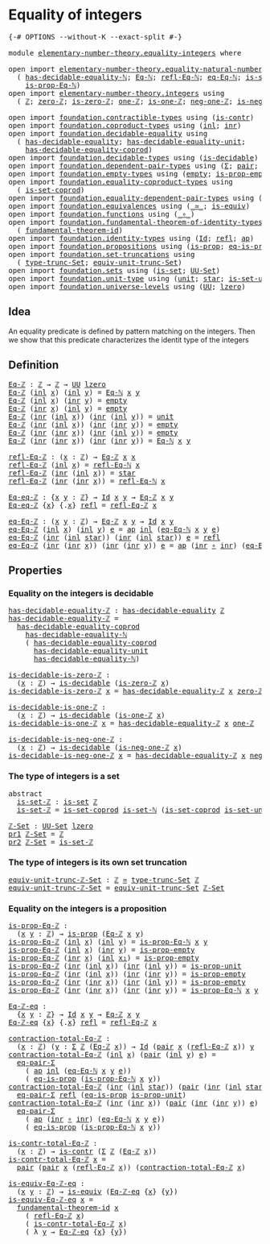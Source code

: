 # Equality of integers

<pre class="Agda"><a id="33" class="Symbol">{-#</a> <a id="37" class="Keyword">OPTIONS</a> <a id="45" class="Pragma">--without-K</a> <a id="57" class="Pragma">--exact-split</a> <a id="71" class="Symbol">#-}</a>

<a id="76" class="Keyword">module</a> <a id="83" href="elementary-number-theory.equality-integers.html" class="Module">elementary-number-theory.equality-integers</a> <a id="126" class="Keyword">where</a>

<a id="133" class="Keyword">open</a> <a id="138" class="Keyword">import</a> <a id="145" href="elementary-number-theory.equality-natural-numbers.html" class="Module">elementary-number-theory.equality-natural-numbers</a> <a id="195" class="Keyword">using</a>
  <a id="203" class="Symbol">(</a> <a id="205" href="elementary-number-theory.equality-natural-numbers.html#2678" class="Function">has-decidable-equality-ℕ</a><a id="229" class="Symbol">;</a> <a id="231" href="elementary-number-theory.equality-natural-numbers.html#1527" class="Function">Eq-ℕ</a><a id="235" class="Symbol">;</a> <a id="237" href="elementary-number-theory.equality-natural-numbers.html#1938" class="Function">refl-Eq-ℕ</a><a id="246" class="Symbol">;</a> <a id="248" href="elementary-number-theory.equality-natural-numbers.html#2106" class="Function">eq-Eq-ℕ</a><a id="255" class="Symbol">;</a> <a id="257" href="elementary-number-theory.equality-natural-numbers.html#2249" class="Function">is-set-ℕ</a><a id="265" class="Symbol">;</a>
    <a id="271" href="elementary-number-theory.equality-natural-numbers.html#1689" class="Function">is-prop-Eq-ℕ</a><a id="283" class="Symbol">)</a>
<a id="285" class="Keyword">open</a> <a id="290" class="Keyword">import</a> <a id="297" href="elementary-number-theory.integers.html" class="Module">elementary-number-theory.integers</a> <a id="331" class="Keyword">using</a>
  <a id="339" class="Symbol">(</a> <a id="341" href="elementary-number-theory.integers.html#1867" class="Function">ℤ</a><a id="342" class="Symbol">;</a> <a id="344" href="elementary-number-theory.integers.html#2119" class="Function">zero-ℤ</a><a id="350" class="Symbol">;</a> <a id="352" href="elementary-number-theory.integers.html#2155" class="Function">is-zero-ℤ</a><a id="361" class="Symbol">;</a> <a id="363" href="elementary-number-theory.integers.html#2360" class="Function">one-ℤ</a><a id="368" class="Symbol">;</a> <a id="370" href="elementary-number-theory.integers.html#2393" class="Function">is-one-ℤ</a><a id="378" class="Symbol">;</a> <a id="380" href="elementary-number-theory.integers.html#1995" class="Function">neg-one-ℤ</a><a id="389" class="Symbol">;</a> <a id="391" href="elementary-number-theory.integers.html#2036" class="Function">is-neg-one-ℤ</a><a id="403" class="Symbol">)</a>

<a id="406" class="Keyword">open</a> <a id="411" class="Keyword">import</a> <a id="418" href="foundation.contractible-types.html" class="Module">foundation.contractible-types</a> <a id="448" class="Keyword">using</a> <a id="454" class="Symbol">(</a><a id="455" href="foundation-core.contractible-types.html#993" class="Function">is-contr</a><a id="463" class="Symbol">)</a>
<a id="465" class="Keyword">open</a> <a id="470" class="Keyword">import</a> <a id="477" href="foundation.coproduct-types.html" class="Module">foundation.coproduct-types</a> <a id="504" class="Keyword">using</a> <a id="510" class="Symbol">(</a><a id="511" href="foundation.coproduct-types.html#1239" class="InductiveConstructor">inl</a><a id="514" class="Symbol">;</a> <a id="516" href="foundation.coproduct-types.html#1262" class="InductiveConstructor">inr</a><a id="519" class="Symbol">)</a>
<a id="521" class="Keyword">open</a> <a id="526" class="Keyword">import</a> <a id="533" href="foundation.decidable-equality.html" class="Module">foundation.decidable-equality</a> <a id="563" class="Keyword">using</a>
  <a id="571" class="Symbol">(</a> <a id="573" href="foundation.decidable-equality.html#1785" class="Function">has-decidable-equality</a><a id="595" class="Symbol">;</a> <a id="597" href="foundation.decidable-equality.html#2346" class="Function">has-decidable-equality-unit</a><a id="624" class="Symbol">;</a>
    <a id="630" href="foundation.decidable-equality.html#10237" class="Function">has-decidable-equality-coprod</a><a id="659" class="Symbol">)</a>
<a id="661" class="Keyword">open</a> <a id="666" class="Keyword">import</a> <a id="673" href="foundation.decidable-types.html" class="Module">foundation.decidable-types</a> <a id="700" class="Keyword">using</a> <a id="706" class="Symbol">(</a><a id="707" href="foundation.decidable-types.html#1905" class="Function">is-decidable</a><a id="719" class="Symbol">)</a>
<a id="721" class="Keyword">open</a> <a id="726" class="Keyword">import</a> <a id="733" href="foundation.dependent-pair-types.html" class="Module">foundation.dependent-pair-types</a> <a id="765" class="Keyword">using</a> <a id="771" class="Symbol">(</a><a id="772" href="foundation-core.dependent-pair-types.html#502" class="Record">Σ</a><a id="773" class="Symbol">;</a> <a id="775" href="foundation-core.dependent-pair-types.html#575" class="InductiveConstructor">pair</a><a id="779" class="Symbol">;</a> <a id="781" href="foundation-core.dependent-pair-types.html#592" class="Field">pr1</a><a id="784" class="Symbol">;</a> <a id="786" href="foundation-core.dependent-pair-types.html#604" class="Field">pr2</a><a id="789" class="Symbol">)</a>
<a id="791" class="Keyword">open</a> <a id="796" class="Keyword">import</a> <a id="803" href="foundation.empty-types.html" class="Module">foundation.empty-types</a> <a id="826" class="Keyword">using</a> <a id="832" class="Symbol">(</a><a id="833" href="foundation-core.empty-types.html#1044" class="Datatype">empty</a><a id="838" class="Symbol">;</a> <a id="840" href="foundation-core.empty-types.html#2364" class="Function">is-prop-empty</a><a id="853" class="Symbol">)</a>
<a id="855" class="Keyword">open</a> <a id="860" class="Keyword">import</a> <a id="867" href="foundation.equality-coproduct-types.html" class="Module">foundation.equality-coproduct-types</a> <a id="903" class="Keyword">using</a>
  <a id="911" class="Symbol">(</a> <a id="913" href="foundation.equality-coproduct-types.html#11156" class="Function">is-set-coprod</a><a id="926" class="Symbol">)</a>
<a id="928" class="Keyword">open</a> <a id="933" class="Keyword">import</a> <a id="940" href="foundation.equality-dependent-pair-types.html" class="Module">foundation.equality-dependent-pair-types</a> <a id="981" class="Keyword">using</a> <a id="987" class="Symbol">(</a><a id="988" href="foundation.equality-dependent-pair-types.html#1372" class="Function">eq-pair-Σ</a><a id="997" class="Symbol">)</a>
<a id="999" class="Keyword">open</a> <a id="1004" class="Keyword">import</a> <a id="1011" href="foundation.equivalences.html" class="Module">foundation.equivalences</a> <a id="1035" class="Keyword">using</a> <a id="1041" class="Symbol">(</a><a id="1042" href="foundation-core.equivalences.html#1608" class="Function Operator">_≃_</a><a id="1045" class="Symbol">;</a> <a id="1047" href="foundation-core.equivalences.html#1543" class="Function">is-equiv</a><a id="1055" class="Symbol">)</a>
<a id="1057" class="Keyword">open</a> <a id="1062" class="Keyword">import</a> <a id="1069" href="foundation.functions.html" class="Module">foundation.functions</a> <a id="1090" class="Keyword">using</a> <a id="1096" class="Symbol">(</a><a id="1097" href="foundation-core.functions.html#407" class="Function Operator">_∘_</a><a id="1100" class="Symbol">)</a>
<a id="1102" class="Keyword">open</a> <a id="1107" class="Keyword">import</a> <a id="1114" href="foundation.fundamental-theorem-of-identity-types.html" class="Module">foundation.fundamental-theorem-of-identity-types</a> <a id="1163" class="Keyword">using</a>
  <a id="1171" class="Symbol">(</a> <a id="1173" href="foundation-core.fundamental-theorem-of-identity-types.html#1891" class="Function">fundamental-theorem-id</a><a id="1195" class="Symbol">)</a>
<a id="1197" class="Keyword">open</a> <a id="1202" class="Keyword">import</a> <a id="1209" href="foundation.identity-types.html" class="Module">foundation.identity-types</a> <a id="1235" class="Keyword">using</a> <a id="1241" class="Symbol">(</a><a id="1242" href="foundation-core.identity-types.html#1754" class="Datatype">Id</a><a id="1244" class="Symbol">;</a> <a id="1246" href="foundation-core.identity-types.html#1807" class="InductiveConstructor">refl</a><a id="1250" class="Symbol">;</a> <a id="1252" href="foundation-core.identity-types.html#3990" class="Function">ap</a><a id="1254" class="Symbol">)</a>
<a id="1256" class="Keyword">open</a> <a id="1261" class="Keyword">import</a> <a id="1268" href="foundation.propositions.html" class="Module">foundation.propositions</a> <a id="1292" class="Keyword">using</a> <a id="1298" class="Symbol">(</a><a id="1299" href="foundation-core.propositions.html#1296" class="Function">is-prop</a><a id="1306" class="Symbol">;</a> <a id="1308" href="foundation-core.propositions.html#2706" class="Function">eq-is-prop</a><a id="1318" class="Symbol">)</a>
<a id="1320" class="Keyword">open</a> <a id="1325" class="Keyword">import</a> <a id="1332" href="foundation.set-truncations.html" class="Module">foundation.set-truncations</a> <a id="1359" class="Keyword">using</a>
  <a id="1367" class="Symbol">(</a> <a id="1369" href="foundation.set-truncations.html#3498" class="Postulate">type-trunc-Set</a><a id="1383" class="Symbol">;</a> <a id="1385" href="foundation.set-truncations.html#14769" class="Function">equiv-unit-trunc-Set</a><a id="1405" class="Symbol">)</a>
<a id="1407" class="Keyword">open</a> <a id="1412" class="Keyword">import</a> <a id="1419" href="foundation.sets.html" class="Module">foundation.sets</a> <a id="1435" class="Keyword">using</a> <a id="1441" class="Symbol">(</a><a id="1442" href="foundation-core.sets.html#1100" class="Function">is-set</a><a id="1448" class="Symbol">;</a> <a id="1450" href="foundation-core.sets.html#1177" class="Function">UU-Set</a><a id="1456" class="Symbol">)</a>
<a id="1458" class="Keyword">open</a> <a id="1463" class="Keyword">import</a> <a id="1470" href="foundation.unit-type.html" class="Module">foundation.unit-type</a> <a id="1491" class="Keyword">using</a> <a id="1497" class="Symbol">(</a><a id="1498" href="foundation.unit-type.html#1075" class="Datatype">unit</a><a id="1502" class="Symbol">;</a> <a id="1504" href="foundation.unit-type.html#1099" class="InductiveConstructor">star</a><a id="1508" class="Symbol">;</a> <a id="1510" href="foundation.unit-type.html#3094" class="Function">is-set-unit</a><a id="1521" class="Symbol">;</a> <a id="1523" href="foundation.unit-type.html#2889" class="Function">is-prop-unit</a><a id="1535" class="Symbol">)</a>
<a id="1537" class="Keyword">open</a> <a id="1542" class="Keyword">import</a> <a id="1549" href="foundation.universe-levels.html" class="Module">foundation.universe-levels</a> <a id="1576" class="Keyword">using</a> <a id="1582" class="Symbol">(</a><a id="1583" href="foundation-core.universe-levels.html#222" class="Primitive">UU</a><a id="1585" class="Symbol">;</a> <a id="1587" href="Agda.Primitive.html#764" class="Primitive">lzero</a><a id="1592" class="Symbol">)</a>
</pre>
## Idea

An equality predicate is defined by pattern matching on the integers. Then we show that this predicate characterizes the identit type of the integers

## Definition

<pre class="Agda"><a id="Eq-ℤ"></a><a id="1782" href="elementary-number-theory.equality-integers.html#1782" class="Function">Eq-ℤ</a> <a id="1787" class="Symbol">:</a> <a id="1789" href="elementary-number-theory.integers.html#1867" class="Function">ℤ</a> <a id="1791" class="Symbol">→</a> <a id="1793" href="elementary-number-theory.integers.html#1867" class="Function">ℤ</a> <a id="1795" class="Symbol">→</a> <a id="1797" href="foundation-core.universe-levels.html#222" class="Primitive">UU</a> <a id="1800" href="Agda.Primitive.html#764" class="Primitive">lzero</a>
<a id="1806" href="elementary-number-theory.equality-integers.html#1782" class="Function">Eq-ℤ</a> <a id="1811" class="Symbol">(</a><a id="1812" href="foundation.coproduct-types.html#1239" class="InductiveConstructor">inl</a> <a id="1816" href="elementary-number-theory.equality-integers.html#1816" class="Bound">x</a><a id="1817" class="Symbol">)</a> <a id="1819" class="Symbol">(</a><a id="1820" href="foundation.coproduct-types.html#1239" class="InductiveConstructor">inl</a> <a id="1824" href="elementary-number-theory.equality-integers.html#1824" class="Bound">y</a><a id="1825" class="Symbol">)</a> <a id="1827" class="Symbol">=</a> <a id="1829" href="elementary-number-theory.equality-natural-numbers.html#1527" class="Function">Eq-ℕ</a> <a id="1834" href="elementary-number-theory.equality-integers.html#1816" class="Bound">x</a> <a id="1836" href="elementary-number-theory.equality-integers.html#1824" class="Bound">y</a>
<a id="1838" href="elementary-number-theory.equality-integers.html#1782" class="Function">Eq-ℤ</a> <a id="1843" class="Symbol">(</a><a id="1844" href="foundation.coproduct-types.html#1239" class="InductiveConstructor">inl</a> <a id="1848" href="elementary-number-theory.equality-integers.html#1848" class="Bound">x</a><a id="1849" class="Symbol">)</a> <a id="1851" class="Symbol">(</a><a id="1852" href="foundation.coproduct-types.html#1262" class="InductiveConstructor">inr</a> <a id="1856" href="elementary-number-theory.equality-integers.html#1856" class="Bound">y</a><a id="1857" class="Symbol">)</a> <a id="1859" class="Symbol">=</a> <a id="1861" href="foundation-core.empty-types.html#1044" class="Datatype">empty</a>
<a id="1867" href="elementary-number-theory.equality-integers.html#1782" class="Function">Eq-ℤ</a> <a id="1872" class="Symbol">(</a><a id="1873" href="foundation.coproduct-types.html#1262" class="InductiveConstructor">inr</a> <a id="1877" href="elementary-number-theory.equality-integers.html#1877" class="Bound">x</a><a id="1878" class="Symbol">)</a> <a id="1880" class="Symbol">(</a><a id="1881" href="foundation.coproduct-types.html#1239" class="InductiveConstructor">inl</a> <a id="1885" href="elementary-number-theory.equality-integers.html#1885" class="Bound">y</a><a id="1886" class="Symbol">)</a> <a id="1888" class="Symbol">=</a> <a id="1890" href="foundation-core.empty-types.html#1044" class="Datatype">empty</a>
<a id="1896" href="elementary-number-theory.equality-integers.html#1782" class="Function">Eq-ℤ</a> <a id="1901" class="Symbol">(</a><a id="1902" href="foundation.coproduct-types.html#1262" class="InductiveConstructor">inr</a> <a id="1906" class="Symbol">(</a><a id="1907" href="foundation.coproduct-types.html#1239" class="InductiveConstructor">inl</a> <a id="1911" href="elementary-number-theory.equality-integers.html#1911" class="Bound">x</a><a id="1912" class="Symbol">))</a> <a id="1915" class="Symbol">(</a><a id="1916" href="foundation.coproduct-types.html#1262" class="InductiveConstructor">inr</a> <a id="1920" class="Symbol">(</a><a id="1921" href="foundation.coproduct-types.html#1239" class="InductiveConstructor">inl</a> <a id="1925" href="elementary-number-theory.equality-integers.html#1925" class="Bound">y</a><a id="1926" class="Symbol">))</a> <a id="1929" class="Symbol">=</a> <a id="1931" href="foundation.unit-type.html#1075" class="Datatype">unit</a>
<a id="1936" href="elementary-number-theory.equality-integers.html#1782" class="Function">Eq-ℤ</a> <a id="1941" class="Symbol">(</a><a id="1942" href="foundation.coproduct-types.html#1262" class="InductiveConstructor">inr</a> <a id="1946" class="Symbol">(</a><a id="1947" href="foundation.coproduct-types.html#1239" class="InductiveConstructor">inl</a> <a id="1951" href="elementary-number-theory.equality-integers.html#1951" class="Bound">x</a><a id="1952" class="Symbol">))</a> <a id="1955" class="Symbol">(</a><a id="1956" href="foundation.coproduct-types.html#1262" class="InductiveConstructor">inr</a> <a id="1960" class="Symbol">(</a><a id="1961" href="foundation.coproduct-types.html#1262" class="InductiveConstructor">inr</a> <a id="1965" href="elementary-number-theory.equality-integers.html#1965" class="Bound">y</a><a id="1966" class="Symbol">))</a> <a id="1969" class="Symbol">=</a> <a id="1971" href="foundation-core.empty-types.html#1044" class="Datatype">empty</a>
<a id="1977" href="elementary-number-theory.equality-integers.html#1782" class="Function">Eq-ℤ</a> <a id="1982" class="Symbol">(</a><a id="1983" href="foundation.coproduct-types.html#1262" class="InductiveConstructor">inr</a> <a id="1987" class="Symbol">(</a><a id="1988" href="foundation.coproduct-types.html#1262" class="InductiveConstructor">inr</a> <a id="1992" href="elementary-number-theory.equality-integers.html#1992" class="Bound">x</a><a id="1993" class="Symbol">))</a> <a id="1996" class="Symbol">(</a><a id="1997" href="foundation.coproduct-types.html#1262" class="InductiveConstructor">inr</a> <a id="2001" class="Symbol">(</a><a id="2002" href="foundation.coproduct-types.html#1239" class="InductiveConstructor">inl</a> <a id="2006" href="elementary-number-theory.equality-integers.html#2006" class="Bound">y</a><a id="2007" class="Symbol">))</a> <a id="2010" class="Symbol">=</a> <a id="2012" href="foundation-core.empty-types.html#1044" class="Datatype">empty</a>
<a id="2018" href="elementary-number-theory.equality-integers.html#1782" class="Function">Eq-ℤ</a> <a id="2023" class="Symbol">(</a><a id="2024" href="foundation.coproduct-types.html#1262" class="InductiveConstructor">inr</a> <a id="2028" class="Symbol">(</a><a id="2029" href="foundation.coproduct-types.html#1262" class="InductiveConstructor">inr</a> <a id="2033" href="elementary-number-theory.equality-integers.html#2033" class="Bound">x</a><a id="2034" class="Symbol">))</a> <a id="2037" class="Symbol">(</a><a id="2038" href="foundation.coproduct-types.html#1262" class="InductiveConstructor">inr</a> <a id="2042" class="Symbol">(</a><a id="2043" href="foundation.coproduct-types.html#1262" class="InductiveConstructor">inr</a> <a id="2047" href="elementary-number-theory.equality-integers.html#2047" class="Bound">y</a><a id="2048" class="Symbol">))</a> <a id="2051" class="Symbol">=</a> <a id="2053" href="elementary-number-theory.equality-natural-numbers.html#1527" class="Function">Eq-ℕ</a> <a id="2058" href="elementary-number-theory.equality-integers.html#2033" class="Bound">x</a> <a id="2060" href="elementary-number-theory.equality-integers.html#2047" class="Bound">y</a>

<a id="refl-Eq-ℤ"></a><a id="2063" href="elementary-number-theory.equality-integers.html#2063" class="Function">refl-Eq-ℤ</a> <a id="2073" class="Symbol">:</a> <a id="2075" class="Symbol">(</a><a id="2076" href="elementary-number-theory.equality-integers.html#2076" class="Bound">x</a> <a id="2078" class="Symbol">:</a> <a id="2080" href="elementary-number-theory.integers.html#1867" class="Function">ℤ</a><a id="2081" class="Symbol">)</a> <a id="2083" class="Symbol">→</a> <a id="2085" href="elementary-number-theory.equality-integers.html#1782" class="Function">Eq-ℤ</a> <a id="2090" href="elementary-number-theory.equality-integers.html#2076" class="Bound">x</a> <a id="2092" href="elementary-number-theory.equality-integers.html#2076" class="Bound">x</a>
<a id="2094" href="elementary-number-theory.equality-integers.html#2063" class="Function">refl-Eq-ℤ</a> <a id="2104" class="Symbol">(</a><a id="2105" href="foundation.coproduct-types.html#1239" class="InductiveConstructor">inl</a> <a id="2109" href="elementary-number-theory.equality-integers.html#2109" class="Bound">x</a><a id="2110" class="Symbol">)</a> <a id="2112" class="Symbol">=</a> <a id="2114" href="elementary-number-theory.equality-natural-numbers.html#1938" class="Function">refl-Eq-ℕ</a> <a id="2124" href="elementary-number-theory.equality-integers.html#2109" class="Bound">x</a>
<a id="2126" href="elementary-number-theory.equality-integers.html#2063" class="Function">refl-Eq-ℤ</a> <a id="2136" class="Symbol">(</a><a id="2137" href="foundation.coproduct-types.html#1262" class="InductiveConstructor">inr</a> <a id="2141" class="Symbol">(</a><a id="2142" href="foundation.coproduct-types.html#1239" class="InductiveConstructor">inl</a> <a id="2146" href="elementary-number-theory.equality-integers.html#2146" class="Bound">x</a><a id="2147" class="Symbol">))</a> <a id="2150" class="Symbol">=</a> <a id="2152" href="foundation.unit-type.html#1099" class="InductiveConstructor">star</a>
<a id="2157" href="elementary-number-theory.equality-integers.html#2063" class="Function">refl-Eq-ℤ</a> <a id="2167" class="Symbol">(</a><a id="2168" href="foundation.coproduct-types.html#1262" class="InductiveConstructor">inr</a> <a id="2172" class="Symbol">(</a><a id="2173" href="foundation.coproduct-types.html#1262" class="InductiveConstructor">inr</a> <a id="2177" href="elementary-number-theory.equality-integers.html#2177" class="Bound">x</a><a id="2178" class="Symbol">))</a> <a id="2181" class="Symbol">=</a> <a id="2183" href="elementary-number-theory.equality-natural-numbers.html#1938" class="Function">refl-Eq-ℕ</a> <a id="2193" href="elementary-number-theory.equality-integers.html#2177" class="Bound">x</a>

<a id="Eq-eq-ℤ"></a><a id="2196" href="elementary-number-theory.equality-integers.html#2196" class="Function">Eq-eq-ℤ</a> <a id="2204" class="Symbol">:</a> <a id="2206" class="Symbol">{</a><a id="2207" href="elementary-number-theory.equality-integers.html#2207" class="Bound">x</a> <a id="2209" href="elementary-number-theory.equality-integers.html#2209" class="Bound">y</a> <a id="2211" class="Symbol">:</a> <a id="2213" href="elementary-number-theory.integers.html#1867" class="Function">ℤ</a><a id="2214" class="Symbol">}</a> <a id="2216" class="Symbol">→</a> <a id="2218" href="foundation-core.identity-types.html#1754" class="Datatype">Id</a> <a id="2221" href="elementary-number-theory.equality-integers.html#2207" class="Bound">x</a> <a id="2223" href="elementary-number-theory.equality-integers.html#2209" class="Bound">y</a> <a id="2225" class="Symbol">→</a> <a id="2227" href="elementary-number-theory.equality-integers.html#1782" class="Function">Eq-ℤ</a> <a id="2232" href="elementary-number-theory.equality-integers.html#2207" class="Bound">x</a> <a id="2234" href="elementary-number-theory.equality-integers.html#2209" class="Bound">y</a>
<a id="2236" href="elementary-number-theory.equality-integers.html#2196" class="Function">Eq-eq-ℤ</a> <a id="2244" class="Symbol">{</a><a id="2245" href="elementary-number-theory.equality-integers.html#2245" class="Bound">x</a><a id="2246" class="Symbol">}</a> <a id="2248" class="Symbol">{</a><a id="2249" class="DottedPattern Symbol">.</a><a id="2250" href="elementary-number-theory.equality-integers.html#2245" class="DottedPattern Bound">x</a><a id="2251" class="Symbol">}</a> <a id="2253" href="foundation-core.identity-types.html#1807" class="InductiveConstructor">refl</a> <a id="2258" class="Symbol">=</a> <a id="2260" href="elementary-number-theory.equality-integers.html#2063" class="Function">refl-Eq-ℤ</a> <a id="2270" href="elementary-number-theory.equality-integers.html#2245" class="Bound">x</a>

<a id="eq-Eq-ℤ"></a><a id="2273" href="elementary-number-theory.equality-integers.html#2273" class="Function">eq-Eq-ℤ</a> <a id="2281" class="Symbol">:</a> <a id="2283" class="Symbol">(</a><a id="2284" href="elementary-number-theory.equality-integers.html#2284" class="Bound">x</a> <a id="2286" href="elementary-number-theory.equality-integers.html#2286" class="Bound">y</a> <a id="2288" class="Symbol">:</a> <a id="2290" href="elementary-number-theory.integers.html#1867" class="Function">ℤ</a><a id="2291" class="Symbol">)</a> <a id="2293" class="Symbol">→</a> <a id="2295" href="elementary-number-theory.equality-integers.html#1782" class="Function">Eq-ℤ</a> <a id="2300" href="elementary-number-theory.equality-integers.html#2284" class="Bound">x</a> <a id="2302" href="elementary-number-theory.equality-integers.html#2286" class="Bound">y</a> <a id="2304" class="Symbol">→</a> <a id="2306" href="foundation-core.identity-types.html#1754" class="Datatype">Id</a> <a id="2309" href="elementary-number-theory.equality-integers.html#2284" class="Bound">x</a> <a id="2311" href="elementary-number-theory.equality-integers.html#2286" class="Bound">y</a>
<a id="2313" href="elementary-number-theory.equality-integers.html#2273" class="Function">eq-Eq-ℤ</a> <a id="2321" class="Symbol">(</a><a id="2322" href="foundation.coproduct-types.html#1239" class="InductiveConstructor">inl</a> <a id="2326" href="elementary-number-theory.equality-integers.html#2326" class="Bound">x</a><a id="2327" class="Symbol">)</a> <a id="2329" class="Symbol">(</a><a id="2330" href="foundation.coproduct-types.html#1239" class="InductiveConstructor">inl</a> <a id="2334" href="elementary-number-theory.equality-integers.html#2334" class="Bound">y</a><a id="2335" class="Symbol">)</a> <a id="2337" href="elementary-number-theory.equality-integers.html#2337" class="Bound">e</a> <a id="2339" class="Symbol">=</a> <a id="2341" href="foundation-core.identity-types.html#3990" class="Function">ap</a> <a id="2344" href="foundation.coproduct-types.html#1239" class="InductiveConstructor">inl</a> <a id="2348" class="Symbol">(</a><a id="2349" href="elementary-number-theory.equality-natural-numbers.html#2106" class="Function">eq-Eq-ℕ</a> <a id="2357" href="elementary-number-theory.equality-integers.html#2326" class="Bound">x</a> <a id="2359" href="elementary-number-theory.equality-integers.html#2334" class="Bound">y</a> <a id="2361" href="elementary-number-theory.equality-integers.html#2337" class="Bound">e</a><a id="2362" class="Symbol">)</a>
<a id="2364" href="elementary-number-theory.equality-integers.html#2273" class="Function">eq-Eq-ℤ</a> <a id="2372" class="Symbol">(</a><a id="2373" href="foundation.coproduct-types.html#1262" class="InductiveConstructor">inr</a> <a id="2377" class="Symbol">(</a><a id="2378" href="foundation.coproduct-types.html#1239" class="InductiveConstructor">inl</a> <a id="2382" href="foundation.unit-type.html#1099" class="InductiveConstructor">star</a><a id="2386" class="Symbol">))</a> <a id="2389" class="Symbol">(</a><a id="2390" href="foundation.coproduct-types.html#1262" class="InductiveConstructor">inr</a> <a id="2394" class="Symbol">(</a><a id="2395" href="foundation.coproduct-types.html#1239" class="InductiveConstructor">inl</a> <a id="2399" href="foundation.unit-type.html#1099" class="InductiveConstructor">star</a><a id="2403" class="Symbol">))</a> <a id="2406" href="elementary-number-theory.equality-integers.html#2406" class="Bound">e</a> <a id="2408" class="Symbol">=</a> <a id="2410" href="foundation-core.identity-types.html#1807" class="InductiveConstructor">refl</a>
<a id="2415" href="elementary-number-theory.equality-integers.html#2273" class="Function">eq-Eq-ℤ</a> <a id="2423" class="Symbol">(</a><a id="2424" href="foundation.coproduct-types.html#1262" class="InductiveConstructor">inr</a> <a id="2428" class="Symbol">(</a><a id="2429" href="foundation.coproduct-types.html#1262" class="InductiveConstructor">inr</a> <a id="2433" href="elementary-number-theory.equality-integers.html#2433" class="Bound">x</a><a id="2434" class="Symbol">))</a> <a id="2437" class="Symbol">(</a><a id="2438" href="foundation.coproduct-types.html#1262" class="InductiveConstructor">inr</a> <a id="2442" class="Symbol">(</a><a id="2443" href="foundation.coproduct-types.html#1262" class="InductiveConstructor">inr</a> <a id="2447" href="elementary-number-theory.equality-integers.html#2447" class="Bound">y</a><a id="2448" class="Symbol">))</a> <a id="2451" href="elementary-number-theory.equality-integers.html#2451" class="Bound">e</a> <a id="2453" class="Symbol">=</a> <a id="2455" href="foundation-core.identity-types.html#3990" class="Function">ap</a> <a id="2458" class="Symbol">(</a><a id="2459" href="foundation.coproduct-types.html#1262" class="InductiveConstructor">inr</a> <a id="2463" href="foundation-core.functions.html#407" class="Function Operator">∘</a> <a id="2465" href="foundation.coproduct-types.html#1262" class="InductiveConstructor">inr</a><a id="2468" class="Symbol">)</a> <a id="2470" class="Symbol">(</a><a id="2471" href="elementary-number-theory.equality-natural-numbers.html#2106" class="Function">eq-Eq-ℕ</a> <a id="2479" href="elementary-number-theory.equality-integers.html#2433" class="Bound">x</a> <a id="2481" href="elementary-number-theory.equality-integers.html#2447" class="Bound">y</a> <a id="2483" href="elementary-number-theory.equality-integers.html#2451" class="Bound">e</a><a id="2484" class="Symbol">)</a>
</pre>
## Properties

### Equality on the integers is decidable

<pre class="Agda"><a id="has-decidable-equality-ℤ"></a><a id="2557" href="elementary-number-theory.equality-integers.html#2557" class="Function">has-decidable-equality-ℤ</a> <a id="2582" class="Symbol">:</a> <a id="2584" href="foundation.decidable-equality.html#1785" class="Function">has-decidable-equality</a> <a id="2607" href="elementary-number-theory.integers.html#1867" class="Function">ℤ</a>
<a id="2609" href="elementary-number-theory.equality-integers.html#2557" class="Function">has-decidable-equality-ℤ</a> <a id="2634" class="Symbol">=</a>
  <a id="2638" href="foundation.decidable-equality.html#10237" class="Function">has-decidable-equality-coprod</a>
    <a id="2672" href="elementary-number-theory.equality-natural-numbers.html#2678" class="Function">has-decidable-equality-ℕ</a>
    <a id="2701" class="Symbol">(</a> <a id="2703" href="foundation.decidable-equality.html#10237" class="Function">has-decidable-equality-coprod</a>
      <a id="2739" href="foundation.decidable-equality.html#2346" class="Function">has-decidable-equality-unit</a>
      <a id="2773" href="elementary-number-theory.equality-natural-numbers.html#2678" class="Function">has-decidable-equality-ℕ</a><a id="2797" class="Symbol">)</a>

<a id="is-decidable-is-zero-ℤ"></a><a id="2800" href="elementary-number-theory.equality-integers.html#2800" class="Function">is-decidable-is-zero-ℤ</a> <a id="2823" class="Symbol">:</a>
  <a id="2827" class="Symbol">(</a><a id="2828" href="elementary-number-theory.equality-integers.html#2828" class="Bound">x</a> <a id="2830" class="Symbol">:</a> <a id="2832" href="elementary-number-theory.integers.html#1867" class="Function">ℤ</a><a id="2833" class="Symbol">)</a> <a id="2835" class="Symbol">→</a> <a id="2837" href="foundation.decidable-types.html#1905" class="Function">is-decidable</a> <a id="2850" class="Symbol">(</a><a id="2851" href="elementary-number-theory.integers.html#2155" class="Function">is-zero-ℤ</a> <a id="2861" href="elementary-number-theory.equality-integers.html#2828" class="Bound">x</a><a id="2862" class="Symbol">)</a>
<a id="2864" href="elementary-number-theory.equality-integers.html#2800" class="Function">is-decidable-is-zero-ℤ</a> <a id="2887" href="elementary-number-theory.equality-integers.html#2887" class="Bound">x</a> <a id="2889" class="Symbol">=</a> <a id="2891" href="elementary-number-theory.equality-integers.html#2557" class="Function">has-decidable-equality-ℤ</a> <a id="2916" href="elementary-number-theory.equality-integers.html#2887" class="Bound">x</a> <a id="2918" href="elementary-number-theory.integers.html#2119" class="Function">zero-ℤ</a>

<a id="is-decidable-is-one-ℤ"></a><a id="2926" href="elementary-number-theory.equality-integers.html#2926" class="Function">is-decidable-is-one-ℤ</a> <a id="2948" class="Symbol">:</a>
  <a id="2952" class="Symbol">(</a><a id="2953" href="elementary-number-theory.equality-integers.html#2953" class="Bound">x</a> <a id="2955" class="Symbol">:</a> <a id="2957" href="elementary-number-theory.integers.html#1867" class="Function">ℤ</a><a id="2958" class="Symbol">)</a> <a id="2960" class="Symbol">→</a> <a id="2962" href="foundation.decidable-types.html#1905" class="Function">is-decidable</a> <a id="2975" class="Symbol">(</a><a id="2976" href="elementary-number-theory.integers.html#2393" class="Function">is-one-ℤ</a> <a id="2985" href="elementary-number-theory.equality-integers.html#2953" class="Bound">x</a><a id="2986" class="Symbol">)</a>
<a id="2988" href="elementary-number-theory.equality-integers.html#2926" class="Function">is-decidable-is-one-ℤ</a> <a id="3010" href="elementary-number-theory.equality-integers.html#3010" class="Bound">x</a> <a id="3012" class="Symbol">=</a> <a id="3014" href="elementary-number-theory.equality-integers.html#2557" class="Function">has-decidable-equality-ℤ</a> <a id="3039" href="elementary-number-theory.equality-integers.html#3010" class="Bound">x</a> <a id="3041" href="elementary-number-theory.integers.html#2360" class="Function">one-ℤ</a>

<a id="is-decidable-is-neg-one-ℤ"></a><a id="3048" href="elementary-number-theory.equality-integers.html#3048" class="Function">is-decidable-is-neg-one-ℤ</a> <a id="3074" class="Symbol">:</a>
  <a id="3078" class="Symbol">(</a><a id="3079" href="elementary-number-theory.equality-integers.html#3079" class="Bound">x</a> <a id="3081" class="Symbol">:</a> <a id="3083" href="elementary-number-theory.integers.html#1867" class="Function">ℤ</a><a id="3084" class="Symbol">)</a> <a id="3086" class="Symbol">→</a> <a id="3088" href="foundation.decidable-types.html#1905" class="Function">is-decidable</a> <a id="3101" class="Symbol">(</a><a id="3102" href="elementary-number-theory.integers.html#2036" class="Function">is-neg-one-ℤ</a> <a id="3115" href="elementary-number-theory.equality-integers.html#3079" class="Bound">x</a><a id="3116" class="Symbol">)</a>
<a id="3118" href="elementary-number-theory.equality-integers.html#3048" class="Function">is-decidable-is-neg-one-ℤ</a> <a id="3144" href="elementary-number-theory.equality-integers.html#3144" class="Bound">x</a> <a id="3146" class="Symbol">=</a> <a id="3148" href="elementary-number-theory.equality-integers.html#2557" class="Function">has-decidable-equality-ℤ</a> <a id="3173" href="elementary-number-theory.equality-integers.html#3144" class="Bound">x</a> <a id="3175" href="elementary-number-theory.integers.html#1995" class="Function">neg-one-ℤ</a>
</pre>
### The type of integers is a set

<pre class="Agda"><a id="3233" class="Keyword">abstract</a>
  <a id="is-set-ℤ"></a><a id="3244" href="elementary-number-theory.equality-integers.html#3244" class="Function">is-set-ℤ</a> <a id="3253" class="Symbol">:</a> <a id="3255" href="foundation-core.sets.html#1100" class="Function">is-set</a> <a id="3262" href="elementary-number-theory.integers.html#1867" class="Function">ℤ</a>
  <a id="3266" href="elementary-number-theory.equality-integers.html#3244" class="Function">is-set-ℤ</a> <a id="3275" class="Symbol">=</a> <a id="3277" href="foundation.equality-coproduct-types.html#11156" class="Function">is-set-coprod</a> <a id="3291" href="elementary-number-theory.equality-natural-numbers.html#2249" class="Function">is-set-ℕ</a> <a id="3300" class="Symbol">(</a><a id="3301" href="foundation.equality-coproduct-types.html#11156" class="Function">is-set-coprod</a> <a id="3315" href="foundation.unit-type.html#3094" class="Function">is-set-unit</a> <a id="3327" href="elementary-number-theory.equality-natural-numbers.html#2249" class="Function">is-set-ℕ</a><a id="3335" class="Symbol">)</a>

<a id="ℤ-Set"></a><a id="3338" href="elementary-number-theory.equality-integers.html#3338" class="Function">ℤ-Set</a> <a id="3344" class="Symbol">:</a> <a id="3346" href="foundation-core.sets.html#1177" class="Function">UU-Set</a> <a id="3353" href="Agda.Primitive.html#764" class="Primitive">lzero</a>
<a id="3359" href="foundation-core.dependent-pair-types.html#592" class="Field">pr1</a> <a id="3363" href="elementary-number-theory.equality-integers.html#3338" class="Function">ℤ-Set</a> <a id="3369" class="Symbol">=</a> <a id="3371" href="elementary-number-theory.integers.html#1867" class="Function">ℤ</a>
<a id="3373" href="foundation-core.dependent-pair-types.html#604" class="Field">pr2</a> <a id="3377" href="elementary-number-theory.equality-integers.html#3338" class="Function">ℤ-Set</a> <a id="3383" class="Symbol">=</a> <a id="3385" href="elementary-number-theory.equality-integers.html#3244" class="Function">is-set-ℤ</a>
</pre>
### The type of integers is its own set truncation

<pre class="Agda"><a id="equiv-unit-trunc-ℤ-Set"></a><a id="3459" href="elementary-number-theory.equality-integers.html#3459" class="Function">equiv-unit-trunc-ℤ-Set</a> <a id="3482" class="Symbol">:</a> <a id="3484" href="elementary-number-theory.integers.html#1867" class="Function">ℤ</a> <a id="3486" href="foundation-core.equivalences.html#1608" class="Function Operator">≃</a> <a id="3488" href="foundation.set-truncations.html#3498" class="Postulate">type-trunc-Set</a> <a id="3503" href="elementary-number-theory.integers.html#1867" class="Function">ℤ</a>
<a id="3505" href="elementary-number-theory.equality-integers.html#3459" class="Function">equiv-unit-trunc-ℤ-Set</a> <a id="3528" class="Symbol">=</a> <a id="3530" href="foundation.set-truncations.html#14769" class="Function">equiv-unit-trunc-Set</a> <a id="3551" href="elementary-number-theory.equality-integers.html#3338" class="Function">ℤ-Set</a>
</pre>
### Equality on the integers is a proposition

<pre class="Agda"><a id="is-prop-Eq-ℤ"></a><a id="3617" href="elementary-number-theory.equality-integers.html#3617" class="Function">is-prop-Eq-ℤ</a> <a id="3630" class="Symbol">:</a>
  <a id="3634" class="Symbol">(</a><a id="3635" href="elementary-number-theory.equality-integers.html#3635" class="Bound">x</a> <a id="3637" href="elementary-number-theory.equality-integers.html#3637" class="Bound">y</a> <a id="3639" class="Symbol">:</a> <a id="3641" href="elementary-number-theory.integers.html#1867" class="Function">ℤ</a><a id="3642" class="Symbol">)</a> <a id="3644" class="Symbol">→</a> <a id="3646" href="foundation-core.propositions.html#1296" class="Function">is-prop</a> <a id="3654" class="Symbol">(</a><a id="3655" href="elementary-number-theory.equality-integers.html#1782" class="Function">Eq-ℤ</a> <a id="3660" href="elementary-number-theory.equality-integers.html#3635" class="Bound">x</a> <a id="3662" href="elementary-number-theory.equality-integers.html#3637" class="Bound">y</a><a id="3663" class="Symbol">)</a>
<a id="3665" href="elementary-number-theory.equality-integers.html#3617" class="Function">is-prop-Eq-ℤ</a> <a id="3678" class="Symbol">(</a><a id="3679" href="foundation.coproduct-types.html#1239" class="InductiveConstructor">inl</a> <a id="3683" href="elementary-number-theory.equality-integers.html#3683" class="Bound">x</a><a id="3684" class="Symbol">)</a> <a id="3686" class="Symbol">(</a><a id="3687" href="foundation.coproduct-types.html#1239" class="InductiveConstructor">inl</a> <a id="3691" href="elementary-number-theory.equality-integers.html#3691" class="Bound">y</a><a id="3692" class="Symbol">)</a> <a id="3694" class="Symbol">=</a> <a id="3696" href="elementary-number-theory.equality-natural-numbers.html#1689" class="Function">is-prop-Eq-ℕ</a> <a id="3709" href="elementary-number-theory.equality-integers.html#3683" class="Bound">x</a> <a id="3711" href="elementary-number-theory.equality-integers.html#3691" class="Bound">y</a>
<a id="3713" href="elementary-number-theory.equality-integers.html#3617" class="Function">is-prop-Eq-ℤ</a> <a id="3726" class="Symbol">(</a><a id="3727" href="foundation.coproduct-types.html#1239" class="InductiveConstructor">inl</a> <a id="3731" href="elementary-number-theory.equality-integers.html#3731" class="Bound">x</a><a id="3732" class="Symbol">)</a> <a id="3734" class="Symbol">(</a><a id="3735" href="foundation.coproduct-types.html#1262" class="InductiveConstructor">inr</a> <a id="3739" href="elementary-number-theory.equality-integers.html#3739" class="Bound">y</a><a id="3740" class="Symbol">)</a> <a id="3742" class="Symbol">=</a> <a id="3744" href="foundation-core.empty-types.html#2364" class="Function">is-prop-empty</a>
<a id="3758" href="elementary-number-theory.equality-integers.html#3617" class="Function">is-prop-Eq-ℤ</a> <a id="3771" class="Symbol">(</a><a id="3772" href="foundation.coproduct-types.html#1262" class="InductiveConstructor">inr</a> <a id="3776" href="elementary-number-theory.equality-integers.html#3776" class="Bound">x</a><a id="3777" class="Symbol">)</a> <a id="3779" class="Symbol">(</a><a id="3780" href="foundation.coproduct-types.html#1239" class="InductiveConstructor">inl</a> <a id="3784" href="elementary-number-theory.equality-integers.html#3784" class="Bound">x₁</a><a id="3786" class="Symbol">)</a> <a id="3788" class="Symbol">=</a> <a id="3790" href="foundation-core.empty-types.html#2364" class="Function">is-prop-empty</a>
<a id="3804" href="elementary-number-theory.equality-integers.html#3617" class="Function">is-prop-Eq-ℤ</a> <a id="3817" class="Symbol">(</a><a id="3818" href="foundation.coproduct-types.html#1262" class="InductiveConstructor">inr</a> <a id="3822" class="Symbol">(</a><a id="3823" href="foundation.coproduct-types.html#1239" class="InductiveConstructor">inl</a> <a id="3827" href="elementary-number-theory.equality-integers.html#3827" class="Bound">x</a><a id="3828" class="Symbol">))</a> <a id="3831" class="Symbol">(</a><a id="3832" href="foundation.coproduct-types.html#1262" class="InductiveConstructor">inr</a> <a id="3836" class="Symbol">(</a><a id="3837" href="foundation.coproduct-types.html#1239" class="InductiveConstructor">inl</a> <a id="3841" href="elementary-number-theory.equality-integers.html#3841" class="Bound">y</a><a id="3842" class="Symbol">))</a> <a id="3845" class="Symbol">=</a> <a id="3847" href="foundation.unit-type.html#2889" class="Function">is-prop-unit</a>
<a id="3860" href="elementary-number-theory.equality-integers.html#3617" class="Function">is-prop-Eq-ℤ</a> <a id="3873" class="Symbol">(</a><a id="3874" href="foundation.coproduct-types.html#1262" class="InductiveConstructor">inr</a> <a id="3878" class="Symbol">(</a><a id="3879" href="foundation.coproduct-types.html#1239" class="InductiveConstructor">inl</a> <a id="3883" href="elementary-number-theory.equality-integers.html#3883" class="Bound">x</a><a id="3884" class="Symbol">))</a> <a id="3887" class="Symbol">(</a><a id="3888" href="foundation.coproduct-types.html#1262" class="InductiveConstructor">inr</a> <a id="3892" class="Symbol">(</a><a id="3893" href="foundation.coproduct-types.html#1262" class="InductiveConstructor">inr</a> <a id="3897" href="elementary-number-theory.equality-integers.html#3897" class="Bound">y</a><a id="3898" class="Symbol">))</a> <a id="3901" class="Symbol">=</a> <a id="3903" href="foundation-core.empty-types.html#2364" class="Function">is-prop-empty</a>
<a id="3917" href="elementary-number-theory.equality-integers.html#3617" class="Function">is-prop-Eq-ℤ</a> <a id="3930" class="Symbol">(</a><a id="3931" href="foundation.coproduct-types.html#1262" class="InductiveConstructor">inr</a> <a id="3935" class="Symbol">(</a><a id="3936" href="foundation.coproduct-types.html#1262" class="InductiveConstructor">inr</a> <a id="3940" href="elementary-number-theory.equality-integers.html#3940" class="Bound">x</a><a id="3941" class="Symbol">))</a> <a id="3944" class="Symbol">(</a><a id="3945" href="foundation.coproduct-types.html#1262" class="InductiveConstructor">inr</a> <a id="3949" class="Symbol">(</a><a id="3950" href="foundation.coproduct-types.html#1239" class="InductiveConstructor">inl</a> <a id="3954" href="elementary-number-theory.equality-integers.html#3954" class="Bound">y</a><a id="3955" class="Symbol">))</a> <a id="3958" class="Symbol">=</a> <a id="3960" href="foundation-core.empty-types.html#2364" class="Function">is-prop-empty</a>
<a id="3974" href="elementary-number-theory.equality-integers.html#3617" class="Function">is-prop-Eq-ℤ</a> <a id="3987" class="Symbol">(</a><a id="3988" href="foundation.coproduct-types.html#1262" class="InductiveConstructor">inr</a> <a id="3992" class="Symbol">(</a><a id="3993" href="foundation.coproduct-types.html#1262" class="InductiveConstructor">inr</a> <a id="3997" href="elementary-number-theory.equality-integers.html#3997" class="Bound">x</a><a id="3998" class="Symbol">))</a> <a id="4001" class="Symbol">(</a><a id="4002" href="foundation.coproduct-types.html#1262" class="InductiveConstructor">inr</a> <a id="4006" class="Symbol">(</a><a id="4007" href="foundation.coproduct-types.html#1262" class="InductiveConstructor">inr</a> <a id="4011" href="elementary-number-theory.equality-integers.html#4011" class="Bound">y</a><a id="4012" class="Symbol">))</a> <a id="4015" class="Symbol">=</a> <a id="4017" href="elementary-number-theory.equality-natural-numbers.html#1689" class="Function">is-prop-Eq-ℕ</a> <a id="4030" href="elementary-number-theory.equality-integers.html#3997" class="Bound">x</a> <a id="4032" href="elementary-number-theory.equality-integers.html#4011" class="Bound">y</a>

<a id="Eq-ℤ-eq"></a><a id="4035" href="elementary-number-theory.equality-integers.html#4035" class="Function">Eq-ℤ-eq</a> <a id="4043" class="Symbol">:</a>
  <a id="4047" class="Symbol">{</a><a id="4048" href="elementary-number-theory.equality-integers.html#4048" class="Bound">x</a> <a id="4050" href="elementary-number-theory.equality-integers.html#4050" class="Bound">y</a> <a id="4052" class="Symbol">:</a> <a id="4054" href="elementary-number-theory.integers.html#1867" class="Function">ℤ</a><a id="4055" class="Symbol">}</a> <a id="4057" class="Symbol">→</a> <a id="4059" href="foundation-core.identity-types.html#1754" class="Datatype">Id</a> <a id="4062" href="elementary-number-theory.equality-integers.html#4048" class="Bound">x</a> <a id="4064" href="elementary-number-theory.equality-integers.html#4050" class="Bound">y</a> <a id="4066" class="Symbol">→</a> <a id="4068" href="elementary-number-theory.equality-integers.html#1782" class="Function">Eq-ℤ</a> <a id="4073" href="elementary-number-theory.equality-integers.html#4048" class="Bound">x</a> <a id="4075" href="elementary-number-theory.equality-integers.html#4050" class="Bound">y</a>
<a id="4077" href="elementary-number-theory.equality-integers.html#4035" class="Function">Eq-ℤ-eq</a> <a id="4085" class="Symbol">{</a><a id="4086" href="elementary-number-theory.equality-integers.html#4086" class="Bound">x</a><a id="4087" class="Symbol">}</a> <a id="4089" class="Symbol">{</a><a id="4090" class="DottedPattern Symbol">.</a><a id="4091" href="elementary-number-theory.equality-integers.html#4086" class="DottedPattern Bound">x</a><a id="4092" class="Symbol">}</a> <a id="4094" href="foundation-core.identity-types.html#1807" class="InductiveConstructor">refl</a> <a id="4099" class="Symbol">=</a> <a id="4101" href="elementary-number-theory.equality-integers.html#2063" class="Function">refl-Eq-ℤ</a> <a id="4111" href="elementary-number-theory.equality-integers.html#4086" class="Bound">x</a>

<a id="contraction-total-Eq-ℤ"></a><a id="4114" href="elementary-number-theory.equality-integers.html#4114" class="Function">contraction-total-Eq-ℤ</a> <a id="4137" class="Symbol">:</a>
  <a id="4141" class="Symbol">(</a><a id="4142" href="elementary-number-theory.equality-integers.html#4142" class="Bound">x</a> <a id="4144" class="Symbol">:</a> <a id="4146" href="elementary-number-theory.integers.html#1867" class="Function">ℤ</a><a id="4147" class="Symbol">)</a> <a id="4149" class="Symbol">(</a><a id="4150" href="elementary-number-theory.equality-integers.html#4150" class="Bound">y</a> <a id="4152" class="Symbol">:</a> <a id="4154" href="foundation-core.dependent-pair-types.html#502" class="Record">Σ</a> <a id="4156" href="elementary-number-theory.integers.html#1867" class="Function">ℤ</a> <a id="4158" class="Symbol">(</a><a id="4159" href="elementary-number-theory.equality-integers.html#1782" class="Function">Eq-ℤ</a> <a id="4164" href="elementary-number-theory.equality-integers.html#4142" class="Bound">x</a><a id="4165" class="Symbol">))</a> <a id="4168" class="Symbol">→</a> <a id="4170" href="foundation-core.identity-types.html#1754" class="Datatype">Id</a> <a id="4173" class="Symbol">(</a><a id="4174" href="foundation-core.dependent-pair-types.html#575" class="InductiveConstructor">pair</a> <a id="4179" href="elementary-number-theory.equality-integers.html#4142" class="Bound">x</a> <a id="4181" class="Symbol">(</a><a id="4182" href="elementary-number-theory.equality-integers.html#2063" class="Function">refl-Eq-ℤ</a> <a id="4192" href="elementary-number-theory.equality-integers.html#4142" class="Bound">x</a><a id="4193" class="Symbol">))</a> <a id="4196" href="elementary-number-theory.equality-integers.html#4150" class="Bound">y</a>
<a id="4198" href="elementary-number-theory.equality-integers.html#4114" class="Function">contraction-total-Eq-ℤ</a> <a id="4221" class="Symbol">(</a><a id="4222" href="foundation.coproduct-types.html#1239" class="InductiveConstructor">inl</a> <a id="4226" href="elementary-number-theory.equality-integers.html#4226" class="Bound">x</a><a id="4227" class="Symbol">)</a> <a id="4229" class="Symbol">(</a><a id="4230" href="foundation-core.dependent-pair-types.html#575" class="InductiveConstructor">pair</a> <a id="4235" class="Symbol">(</a><a id="4236" href="foundation.coproduct-types.html#1239" class="InductiveConstructor">inl</a> <a id="4240" href="elementary-number-theory.equality-integers.html#4240" class="Bound">y</a><a id="4241" class="Symbol">)</a> <a id="4243" href="elementary-number-theory.equality-integers.html#4243" class="Bound">e</a><a id="4244" class="Symbol">)</a> <a id="4246" class="Symbol">=</a>
  <a id="4250" href="foundation.equality-dependent-pair-types.html#1372" class="Function">eq-pair-Σ</a>
    <a id="4264" class="Symbol">(</a> <a id="4266" href="foundation-core.identity-types.html#3990" class="Function">ap</a> <a id="4269" href="foundation.coproduct-types.html#1239" class="InductiveConstructor">inl</a> <a id="4273" class="Symbol">(</a><a id="4274" href="elementary-number-theory.equality-natural-numbers.html#2106" class="Function">eq-Eq-ℕ</a> <a id="4282" href="elementary-number-theory.equality-integers.html#4226" class="Bound">x</a> <a id="4284" href="elementary-number-theory.equality-integers.html#4240" class="Bound">y</a> <a id="4286" href="elementary-number-theory.equality-integers.html#4243" class="Bound">e</a><a id="4287" class="Symbol">))</a>
    <a id="4294" class="Symbol">(</a> <a id="4296" href="foundation-core.propositions.html#2706" class="Function">eq-is-prop</a> <a id="4307" class="Symbol">(</a><a id="4308" href="elementary-number-theory.equality-natural-numbers.html#1689" class="Function">is-prop-Eq-ℕ</a> <a id="4321" href="elementary-number-theory.equality-integers.html#4226" class="Bound">x</a> <a id="4323" href="elementary-number-theory.equality-integers.html#4240" class="Bound">y</a><a id="4324" class="Symbol">))</a>
<a id="4327" href="elementary-number-theory.equality-integers.html#4114" class="Function">contraction-total-Eq-ℤ</a> <a id="4350" class="Symbol">(</a><a id="4351" href="foundation.coproduct-types.html#1262" class="InductiveConstructor">inr</a> <a id="4355" class="Symbol">(</a><a id="4356" href="foundation.coproduct-types.html#1239" class="InductiveConstructor">inl</a> <a id="4360" href="foundation.unit-type.html#1099" class="InductiveConstructor">star</a><a id="4364" class="Symbol">))</a> <a id="4367" class="Symbol">(</a><a id="4368" href="foundation-core.dependent-pair-types.html#575" class="InductiveConstructor">pair</a> <a id="4373" class="Symbol">(</a><a id="4374" href="foundation.coproduct-types.html#1262" class="InductiveConstructor">inr</a> <a id="4378" class="Symbol">(</a><a id="4379" href="foundation.coproduct-types.html#1239" class="InductiveConstructor">inl</a> <a id="4383" href="foundation.unit-type.html#1099" class="InductiveConstructor">star</a><a id="4387" class="Symbol">))</a> <a id="4390" href="elementary-number-theory.equality-integers.html#4390" class="Bound">e</a><a id="4391" class="Symbol">)</a> <a id="4393" class="Symbol">=</a>
  <a id="4397" href="foundation.equality-dependent-pair-types.html#1372" class="Function">eq-pair-Σ</a> <a id="4407" href="foundation-core.identity-types.html#1807" class="InductiveConstructor">refl</a> <a id="4412" class="Symbol">(</a><a id="4413" href="foundation-core.propositions.html#2706" class="Function">eq-is-prop</a> <a id="4424" href="foundation.unit-type.html#2889" class="Function">is-prop-unit</a><a id="4436" class="Symbol">)</a>
<a id="4438" href="elementary-number-theory.equality-integers.html#4114" class="Function">contraction-total-Eq-ℤ</a> <a id="4461" class="Symbol">(</a><a id="4462" href="foundation.coproduct-types.html#1262" class="InductiveConstructor">inr</a> <a id="4466" class="Symbol">(</a><a id="4467" href="foundation.coproduct-types.html#1262" class="InductiveConstructor">inr</a> <a id="4471" href="elementary-number-theory.equality-integers.html#4471" class="Bound">x</a><a id="4472" class="Symbol">))</a> <a id="4475" class="Symbol">(</a><a id="4476" href="foundation-core.dependent-pair-types.html#575" class="InductiveConstructor">pair</a> <a id="4481" class="Symbol">(</a><a id="4482" href="foundation.coproduct-types.html#1262" class="InductiveConstructor">inr</a> <a id="4486" class="Symbol">(</a><a id="4487" href="foundation.coproduct-types.html#1262" class="InductiveConstructor">inr</a> <a id="4491" href="elementary-number-theory.equality-integers.html#4491" class="Bound">y</a><a id="4492" class="Symbol">))</a> <a id="4495" href="elementary-number-theory.equality-integers.html#4495" class="Bound">e</a><a id="4496" class="Symbol">)</a> <a id="4498" class="Symbol">=</a>
  <a id="4502" href="foundation.equality-dependent-pair-types.html#1372" class="Function">eq-pair-Σ</a>
    <a id="4516" class="Symbol">(</a> <a id="4518" href="foundation-core.identity-types.html#3990" class="Function">ap</a> <a id="4521" class="Symbol">(</a><a id="4522" href="foundation.coproduct-types.html#1262" class="InductiveConstructor">inr</a> <a id="4526" href="foundation-core.functions.html#407" class="Function Operator">∘</a> <a id="4528" href="foundation.coproduct-types.html#1262" class="InductiveConstructor">inr</a><a id="4531" class="Symbol">)</a> <a id="4533" class="Symbol">(</a><a id="4534" href="elementary-number-theory.equality-natural-numbers.html#2106" class="Function">eq-Eq-ℕ</a> <a id="4542" href="elementary-number-theory.equality-integers.html#4471" class="Bound">x</a> <a id="4544" href="elementary-number-theory.equality-integers.html#4491" class="Bound">y</a> <a id="4546" href="elementary-number-theory.equality-integers.html#4495" class="Bound">e</a><a id="4547" class="Symbol">))</a>
    <a id="4554" class="Symbol">(</a> <a id="4556" href="foundation-core.propositions.html#2706" class="Function">eq-is-prop</a> <a id="4567" class="Symbol">(</a><a id="4568" href="elementary-number-theory.equality-natural-numbers.html#1689" class="Function">is-prop-Eq-ℕ</a> <a id="4581" href="elementary-number-theory.equality-integers.html#4471" class="Bound">x</a> <a id="4583" href="elementary-number-theory.equality-integers.html#4491" class="Bound">y</a><a id="4584" class="Symbol">))</a>

<a id="is-contr-total-Eq-ℤ"></a><a id="4588" href="elementary-number-theory.equality-integers.html#4588" class="Function">is-contr-total-Eq-ℤ</a> <a id="4608" class="Symbol">:</a>
  <a id="4612" class="Symbol">(</a><a id="4613" href="elementary-number-theory.equality-integers.html#4613" class="Bound">x</a> <a id="4615" class="Symbol">:</a> <a id="4617" href="elementary-number-theory.integers.html#1867" class="Function">ℤ</a><a id="4618" class="Symbol">)</a> <a id="4620" class="Symbol">→</a> <a id="4622" href="foundation-core.contractible-types.html#993" class="Function">is-contr</a> <a id="4631" class="Symbol">(</a><a id="4632" href="foundation-core.dependent-pair-types.html#502" class="Record">Σ</a> <a id="4634" href="elementary-number-theory.integers.html#1867" class="Function">ℤ</a> <a id="4636" class="Symbol">(</a><a id="4637" href="elementary-number-theory.equality-integers.html#1782" class="Function">Eq-ℤ</a> <a id="4642" href="elementary-number-theory.equality-integers.html#4613" class="Bound">x</a><a id="4643" class="Symbol">))</a>
<a id="4646" href="elementary-number-theory.equality-integers.html#4588" class="Function">is-contr-total-Eq-ℤ</a> <a id="4666" href="elementary-number-theory.equality-integers.html#4666" class="Bound">x</a> <a id="4668" class="Symbol">=</a>
  <a id="4672" href="foundation-core.dependent-pair-types.html#575" class="InductiveConstructor">pair</a> <a id="4677" class="Symbol">(</a><a id="4678" href="foundation-core.dependent-pair-types.html#575" class="InductiveConstructor">pair</a> <a id="4683" href="elementary-number-theory.equality-integers.html#4666" class="Bound">x</a> <a id="4685" class="Symbol">(</a><a id="4686" href="elementary-number-theory.equality-integers.html#2063" class="Function">refl-Eq-ℤ</a> <a id="4696" href="elementary-number-theory.equality-integers.html#4666" class="Bound">x</a><a id="4697" class="Symbol">))</a> <a id="4700" class="Symbol">(</a><a id="4701" href="elementary-number-theory.equality-integers.html#4114" class="Function">contraction-total-Eq-ℤ</a> <a id="4724" href="elementary-number-theory.equality-integers.html#4666" class="Bound">x</a><a id="4725" class="Symbol">)</a>

<a id="is-equiv-Eq-ℤ-eq"></a><a id="4728" href="elementary-number-theory.equality-integers.html#4728" class="Function">is-equiv-Eq-ℤ-eq</a> <a id="4745" class="Symbol">:</a>
  <a id="4749" class="Symbol">(</a><a id="4750" href="elementary-number-theory.equality-integers.html#4750" class="Bound">x</a> <a id="4752" href="elementary-number-theory.equality-integers.html#4752" class="Bound">y</a> <a id="4754" class="Symbol">:</a> <a id="4756" href="elementary-number-theory.integers.html#1867" class="Function">ℤ</a><a id="4757" class="Symbol">)</a> <a id="4759" class="Symbol">→</a> <a id="4761" href="foundation-core.equivalences.html#1543" class="Function">is-equiv</a> <a id="4770" class="Symbol">(</a><a id="4771" href="elementary-number-theory.equality-integers.html#4035" class="Function">Eq-ℤ-eq</a> <a id="4779" class="Symbol">{</a><a id="4780" href="elementary-number-theory.equality-integers.html#4750" class="Bound">x</a><a id="4781" class="Symbol">}</a> <a id="4783" class="Symbol">{</a><a id="4784" href="elementary-number-theory.equality-integers.html#4752" class="Bound">y</a><a id="4785" class="Symbol">})</a>
<a id="4788" href="elementary-number-theory.equality-integers.html#4728" class="Function">is-equiv-Eq-ℤ-eq</a> <a id="4805" href="elementary-number-theory.equality-integers.html#4805" class="Bound">x</a> <a id="4807" class="Symbol">=</a>
  <a id="4811" href="foundation-core.fundamental-theorem-of-identity-types.html#1891" class="Function">fundamental-theorem-id</a> <a id="4834" href="elementary-number-theory.equality-integers.html#4805" class="Bound">x</a>
    <a id="4840" class="Symbol">(</a> <a id="4842" href="elementary-number-theory.equality-integers.html#2063" class="Function">refl-Eq-ℤ</a> <a id="4852" href="elementary-number-theory.equality-integers.html#4805" class="Bound">x</a><a id="4853" class="Symbol">)</a>
    <a id="4859" class="Symbol">(</a> <a id="4861" href="elementary-number-theory.equality-integers.html#4588" class="Function">is-contr-total-Eq-ℤ</a> <a id="4881" href="elementary-number-theory.equality-integers.html#4805" class="Bound">x</a><a id="4882" class="Symbol">)</a>
    <a id="4888" class="Symbol">(</a> <a id="4890" class="Symbol">λ</a> <a id="4892" href="elementary-number-theory.equality-integers.html#4892" class="Bound">y</a> <a id="4894" class="Symbol">→</a> <a id="4896" href="elementary-number-theory.equality-integers.html#4035" class="Function">Eq-ℤ-eq</a> <a id="4904" class="Symbol">{</a><a id="4905" href="elementary-number-theory.equality-integers.html#4805" class="Bound">x</a><a id="4906" class="Symbol">}</a> <a id="4908" class="Symbol">{</a><a id="4909" href="elementary-number-theory.equality-integers.html#4892" class="Bound">y</a><a id="4910" class="Symbol">})</a>
</pre>